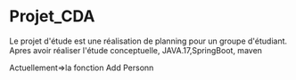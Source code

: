 # Projet_CDA

Le projet d'étude est une réalisation de planning pour un groupe d'étudiant. Apres avoir réaliser l'étude conceptuelle,
 <StartCoding> JAVA.17,SpringBoot, maven
 
 Actuellement=>la fonction Add Personn
